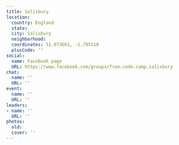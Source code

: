 ```yaml
---
title: Salisbury
location:
  country: England
  state: 
  city: Salisbury
  neighborhood: 
  coordinates: 51.073661, -1.795118
  plusCode: ''
social:
  name: Facebook page
  URL: https://www.facebook.com/groups/free.code.camp.salisbury
chat:
  name: ''
  URL: ''
event:
  name: ''
  URL: ''
leaders:
- name: ''
  URL: ''
photos:
  old: 
  cover: ''
---
```

